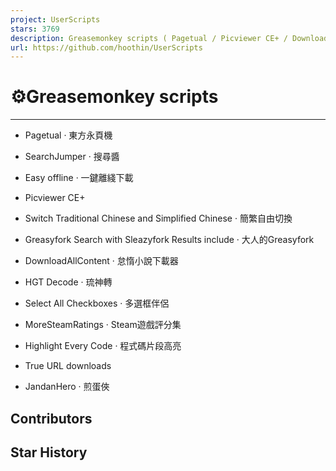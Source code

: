 ```yaml
---
project: UserScripts
stars: 3769
description: Greasemonkey scripts ( Pagetual / Picviewer CE+ / DownloadAllContent ) 油猴腳本集 ユーザースクリプト集
url: https://github.com/hoothin/UserScripts
---
```


⚙️Greasemonkey scripts
======================

* * *

-   Pagetual · 東方永頁機
    
-   SearchJumper · 搜尋醬
    
-   Easy offline · 一鍵離綫下載
    
-   Picviewer CE+
    
-   Switch Traditional Chinese and Simplified Chinese · 簡繁自由切換
    
-   Greasyfork Search with Sleazyfork Results include · 大人的Greasyfork
    
-   DownloadAllContent · 怠惰小說下載器
    
-   HGT Decode · 琉神轉
    
-   Select All Checkboxes · 多選框伴侶
    
-   MoreSteamRatings · Steam遊戲評分集
    
-   Highlight Every Code · 程式碼片段高亮
    
-   True URL downloads
    
-   JandanHero · 煎蛋俠
    

Contributors
------------

Star History
------------

